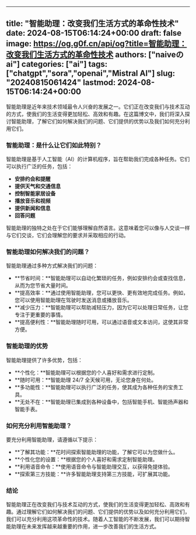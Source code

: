 
---
title: "智能助理：改变我们生活方式的革命性技术"
date: 2024-08-15T06:14:24+00:00
draft: false
image: https://og.g0f.cn/api/og?title=智能助理：改变我们生活方式的革命性技术
authors: ["naiveのai"]
categories: ["ai"]
tags: ["chatgpt","sora","openai","Mistral AI"]
slug: "20240815061424"
lastmod: 2024-08-15T06:14:24+00:00
---
智能助理是近年来技术领域最令人兴奋的发展之一。它们正在改变我们与技术互动的方式，使我们的生活变得更加轻松、高效和有趣。在这篇博文中，我们将深入探讨智能助理，了解它们如何解决我们的问题、它们提供的优势以及我们如何充分利用它们。

### 智能助理：是什么让它们如此特别？

智能助理是基于人工智能（AI）的计算机程序，旨在帮助我们完成各种任务。它们可以执行广泛的任务，包括：

- **安排约会和提醒**
- **提供天气和交通信息**
- **控制智能家居设备**
- **播放音乐和视频**
- **提供新闻和信息**
- **回答问题**

智能助理的独特之处在于它们能够理解自然语言。这意味着您可以像与人交谈一样与它们交谈，它们会理解您的要求并采取相应的行动。

### 智能助理如何解决我们的问题？

智能助理通过多种方式解决我们的问题：

- **节省时间：**智能助理可以自动化繁琐的任务，例如安排约会或查找信息，从而为您节省大量时间。
- **提高效率：**通过使用智能助理，您可以更快、更有效地完成任务。例如，您可以使用智能助理在驾驶时发送消息或播放音乐。
- **减少压力：**智能助理可以帮助减轻压力，因为它可以处理日常任务，让您专注于更重要的事情。
- **提高便利性：**智能助理随时可用，可以通过语音或文本访问，这使其非常方便。

### 智能助理的优势

智能助理提供了许多优势，包括：

- **个性化：**智能助理可以根据您的个人喜好和需求进行定制。
- **随时可用：**智能助理 24/7 全天候可用，无论您身在何处。
- **多功能性：**智能助理可以执行广泛的任务，使其成为各种任务的宝贵工具。
- **无处不在：**智能助理已集成到各种设备中，包括智能手机、智能扬声器和智能手表。

### 如何充分利用智能助理？

要充分利用智能助理，请遵循以下提示：

- **了解其功能：**花时间探索智能助理的功能，了解它可以为您做什么。
- **个性化您的设置：**根据您的个人喜好和需求定制智能助理。
- **利用语音命令：**使用语音命令与智能助理交互，以获得免提体验。
- **探索第三方技能：**许多智能助理支持第三方技能，可扩展其功能。

### 结论

智能助理正在改变我们与技术互动的方式，使我们的生活变得更加轻松、高效和有趣。通过理解它们如何解决我们的问题、它们提供的优势以及如何充分利用它们，我们可以充分利用这项革命性的技术。随着人工智能的不断发展，我们可以期待智能助理在未来发挥越来越重要的作用，进一步改善我们的生活方式。